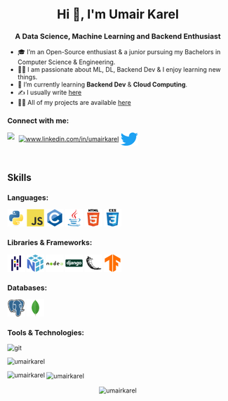 <h1 align="center">Hi 👋, I'm Umair Karel</h1>
<h3 align="center">A Data Science, Machine Learning and Backend Enthusiast</h3>

 - 🎓 I’m an Open-Source enthusiast & a junior pursuing my Bachelors in Computer Science & Engineering.
 - 👨‍💻  I am passionate about ML, DL, Backend Dev & I enjoy learning new things. 
 - 🌱 I’m currently learning  **Backend Dev** & **Cloud Computing**.
 - ✍ I usually write [here](https://medium.com/@umairkarel)
 - 👨‍💻 All of my projects are available [here](https://github.com/umairkarel?tab=repositories)

<h3 align="left">Connect with me:</h3>
<p align="left">
 <a href="mailto:umair.karel@gmail.com">
  <img align="left" width="26px" src="https://cdn.jsdelivr.net/npm/simple-icons@v3/icons/gmail.svg" />
</a>
<a href="https://www.linkedin.com/in/umairkarel/" target="blank"><img align="center" src="https://raw.githubusercontent.com/rahuldkjain/github-profile-readme-generator/master/src/images/icons/Social/linked-in-alt.svg" alt="www.linkedin.com/in/umairkarel" height="30" width="40" /></a>
 <a href="https://twitter.com/KarelUmair" target="blank"><img align="center" src="https://raw.githubusercontent.com/devicons/devicon/master/icons/twitter/twitter-original.svg" alt="www.twitter.com/in/KarelUmair" height="30" width="40" /></a>
 
</p>
<br>
<h2 align="left">Skills</h2>
<h3 align="left">Languages:</h3>
<p align="left"> 
  <img src="https://raw.githubusercontent.com/devicons/devicon/master/icons/python/python-original.svg" alt="python" width="40" height="40"/>
  <img src="https://raw.githubusercontent.com/devicons/devicon/master/icons/javascript/javascript-original.svg" alt="javascript" width="40" height="40"/> 
  <img src="https://raw.githubusercontent.com/devicons/devicon/master/icons/c/c-original.svg" alt="C" width="40" height="40"/>
  <img src="https://raw.githubusercontent.com/devicons/devicon/master/icons/java/java-original.svg" alt="java" width="40" height="40"/> 
  <img src="https://raw.githubusercontent.com/devicons/devicon/master/icons/html5/html5-original-wordmark.svg" alt="html5" width="40" height="40"/>
  <img src="https://raw.githubusercontent.com/devicons/devicon/master/icons/css3/css3-original-wordmark.svg" alt="css3" width="40" height="40"/>
</p>
<h3 align="left">Libraries & Frameworks:</h3>
<p align="left">
  <img src="https://raw.githubusercontent.com/devicons/devicon/master/icons/pandas/pandas-original.svg" alt="pandas" width="40" height="40"/>
  <img src="https://raw.githubusercontent.com/devicons/devicon/master/icons/numpy/numpy-original.svg" alt="numpy" width="40" height="40"/>
  <img src="https://raw.githubusercontent.com/devicons/devicon/master/icons/nodejs/nodejs-original-wordmark.svg" alt="nodejs" width="40" height="40"/>
  <img src="https://raw.githubusercontent.com/devicons/devicon/master/icons/django/django-original.svg" alt="django" width="40" height="40"/>
  <img src="https://raw.githubusercontent.com/devicons/devicon/master/icons/flask/flask-original.svg" alt="flask" width="40" height="40"/>
  <img src="https://raw.githubusercontent.com/devicons/devicon/master/icons/tensorflow/tensorflow-original.svg" alt="flask" width="40" height="40"/>
</p>

<h3 align="left">Databases:</h3>
<p align="left">
  <img src="https://raw.githubusercontent.com/devicons/devicon/master/icons/postgresql/postgresql-original.svg" alt="flask" width="40" height="40"/>
  <img src="https://raw.githubusercontent.com/devicons/devicon/master/icons/mongodb/mongodb-original.svg" alt="flask" width="40" height="40"/>
</p>
 
<h3 align="left">Tools & Technologies:</h3>
<p align="left">
  <img src="https://www.vectorlogo.zone/logos/git-scm/git-scm-icon.svg" alt="git" width="40" height="40"/>
</p>
<p align="left"> <img src="https://komarev.com/ghpvc/?username=umairkarel&label=Profile%20views&color=0e75b6&style=flat" alt="umairkarel" /> </p>
<p><img align="left" src="https://github-readme-stats.vercel.app/api/top-langs?username=umairkarel&show_icons=true&locale=en&layout=compact" alt="umairkarel" /></p>

<p>&nbsp;<img align="center" src="https://github-readme-stats.vercel.app/api?username=umairkarel&show_icons=true&locale=en" alt="umairkarel" /></p>

<p align="center"><img align="center" src="https://github-readme-streak-stats.herokuapp.com/?user=umairkarel&" alt="umairkarel" /></p>
